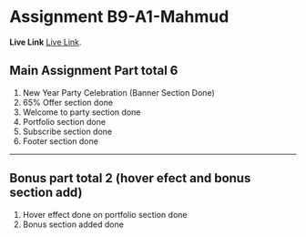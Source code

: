 

<h1> Assignment B9-A1-Mahmud </h1>

**Live Link** [Live Link](https://huntermahmud.github.io/B9-A1-Mahmud/).
<h2>Main Assignment Part total 6 </h2>
<ol>
        <li>New Year Party Celebration (Banner Section Done)</li>
        <li>65% Offer section done</li>
        <li>Welcome to party section done</li>
        <li>Portfolio section done</li>
        <li>Subscribe section done</li>
        <li>Footer section done</li>
</ol>

<hr>
<h2>Bonus part total 2 (hover efect and bonus section add)</h2>
<ol>
        <li>Hover effect done on portfolio section done</li>
        <li>Bonus section added done</li>
</ol>
